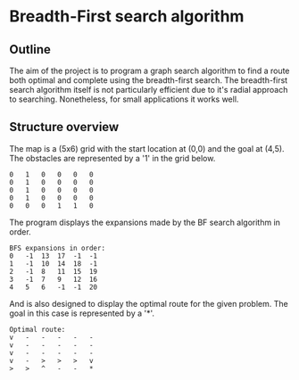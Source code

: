 # Breadth-First search algorithm

## Outline
The aim of the project is to program a graph search algorithm to find a route both optimal and complete using the breadth-first search.
The breadth-first search algorithm itself is not particularly efficient due to it's radial approach to searching. Nonetheless, for small applications it works well.

## Structure overview

The map is a (5x6) grid with the start location at (0,0) and the goal at (4,5). The obstacles are represented by a '1' in the grid below.

```
0   1   0   0   0   0
0   1   0   0   0   0
0   1   0   0   0   0
0   1   0   0   0   0
0   0   0   1   1   0

```

The program displays the expansions made by the BF search algorithm in order.

```
BFS expansions in order:
0   -1  13  17  -1  -1
1   -1  10  14  18  -1
2   -1  8   11  15  19
3   -1  7   9   12  16
4   5   6   -1  -1  20
```

And is also designed to display the optimal route for the given problem. The goal in this case is represented by a '*'.

```
Optimal route:
v   -   -   -   -   -
v   -   -   -   -   -
v   -   -   -   -   -
v   -   >   >   >   v
>   >   ^   -   -   *
```
